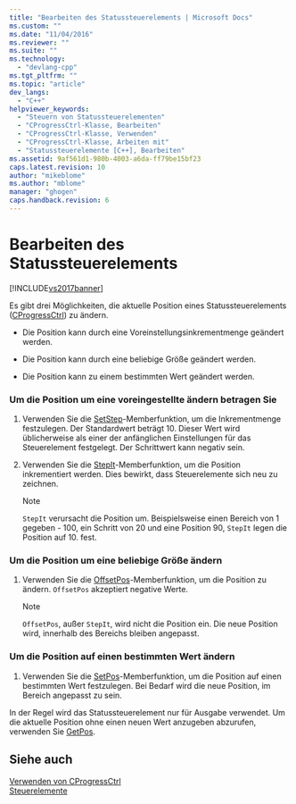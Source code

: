 ```yaml
---
title: "Bearbeiten des Statussteuerelements | Microsoft Docs"
ms.custom: ""
ms.date: "11/04/2016"
ms.reviewer: ""
ms.suite: ""
ms.technology: 
  - "devlang-cpp"
ms.tgt_pltfrm: ""
ms.topic: "article"
dev_langs: 
  - "C++"
helpviewer_keywords: 
  - "Steuern von Statussteuerelementen"
  - "CProgressCtrl-Klasse, Bearbeiten"
  - "CProgressCtrl-Klasse, Verwenden"
  - "CProgressCtrl-Klasse, Arbeiten mit"
  - "Statussteuerelemente [C++], Bearbeiten"
ms.assetid: 9af561d1-980b-4003-a6da-ff79be15bf23
caps.latest.revision: 10
author: "mikeblome"
ms.author: "mblome"
manager: "ghogen"
caps.handback.revision: 6
---
```

# Bearbeiten des Statussteuerelements
[!INCLUDE[vs2017banner](../assembler/inline/includes/vs2017banner.md)]

Es gibt drei Möglichkeiten, die aktuelle Position eines Statussteuerelements \([CProgressCtrl](../mfc/reference/cprogressctrl-class.md)\) zu ändern.  
  
-   Die Position kann durch eine Voreinstellungsinkrementmenge geändert werden.  
  
-   Die Position kann durch eine beliebige Größe geändert werden.  
  
-   Die Position kann zu einem bestimmten Wert geändert werden.  
  
### Um die Position um eine voreingestellte ändern betragen Sie  
  
1.  Verwenden Sie die [SetStep](../Topic/CProgressCtrl::SetStep.md)\-Memberfunktion, um die Inkrementmenge festzulegen.  Der Standardwert beträgt 10.  Dieser Wert wird üblicherweise als einer der anfänglichen Einstellungen für das Steuerelement festgelegt.  Der Schrittwert kann negativ sein.  
  
2.  Verwenden Sie die [StepIt](../Topic/CProgressCtrl::StepIt.md)\-Memberfunktion, um die Position inkrementiert werden.  Dies bewirkt, dass Steuerelemente sich neu zu zeichnen.  
  
    > [!NOTE]
    >  `StepIt` verursacht die Position um.  Beispielsweise einen Bereich von 1 gegeben \- 100, ein Schritt von 20 und eine Position 90, `StepIt` legen die Position auf 10. fest.  
  
### Um die Position um eine beliebige Größe ändern  
  
1.  Verwenden Sie die [OffsetPos](../Topic/CProgressCtrl::OffsetPos.md)\-Memberfunktion, um die Position zu ändern.  `OffsetPos` akzeptiert negative Werte.  
  
    > [!NOTE]
    >  `OffsetPos`, außer `StepIt`, wird nicht die Position ein.  Die neue Position wird, innerhalb des Bereichs bleiben angepasst.  
  
### Um die Position auf einen bestimmten Wert ändern  
  
1.  Verwenden Sie die [SetPos](../Topic/CProgressCtrl::SetPos.md)\-Memberfunktion, um die Position auf einen bestimmten Wert festzulegen.  Bei Bedarf wird die neue Position, im Bereich angepasst zu sein.  
  
 In der Regel wird das Statussteuerelement nur für Ausgabe verwendet.  Um die aktuelle Position ohne einen neuen Wert anzugeben abzurufen, verwenden Sie [GetPos](../Topic/CProgressCtrl::GetPos.md).  
  
## Siehe auch  
 [Verwenden von CProgressCtrl](../mfc/using-cprogressctrl.md)   
 [Steuerelemente](../mfc/controls-mfc.md)